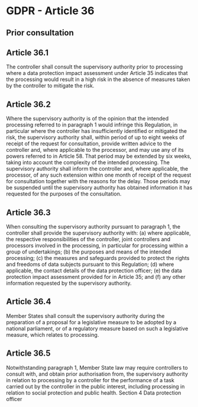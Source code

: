 # GDPR - Article 36
## Prior consultation

  
## Article 36.1
The controller shall consult the supervisory authority prior to processing where a data protection impact assessment under Article 35 indicates that the processing would result in a high risk in the absence of measures taken by the controller to mitigate the risk.
  
## Article 36.2
Where the supervisory authority is of the opinion that the intended processing referred to in paragraph 1 would infringe this Regulation, in particular where the controller has insufficiently identified or mitigated the risk, the supervisory authority shall, within period of up to eight weeks of receipt of the request for consultation, provide written advice to the controller and, where applicable to the processor, and may use any of its powers referred to in Article 58\. That period may be extended by six weeks, taking into account the complexity of the intended processing. The supervisory authority shall inform the controller and, where applicable, the processor, of any such extension within one month of receipt of the request for consultation together with the reasons for the delay. Those periods may be suspended until the supervisory authority has obtained information it has requested for the purposes of the consultation.
  
## Article 36.3
When consulting the supervisory authority pursuant to paragraph 1, the controller shall provide the supervisory authority with:
(a) where applicable, the respective responsibilities of the controller, joint controllers and processors involved in the processing, in particular for processing within a group of undertakings;
(b) the purposes and means of the intended processing;
(c) the measures and safeguards provided to protect the rights and freedoms of data subjects pursuant to this Regulation;
(d) where applicable, the contact details of the data protection officer;
(e) the data protection impact assessment provided for in Article 35; and
(f) any other information requested by the supervisory authority.
  
## Article 36.4
Member States shall consult the supervisory authority during the preparation of a proposal for a legislative measure to be adopted by a national parliament, or of a regulatory measure based on such a legislative measure, which relates to processing.
  
## Article 36.5
Notwithstanding paragraph 1, Member State law may require controllers to consult with, and obtain prior authorisation from, the supervisory authority in relation to processing by a controller for the performance of a task carried out by the controller in the public interest, including processing in relation to social protection and public health.
<span class="expanded">Section 4
<span class="bold"><span class="expanded">Data protection officer
  